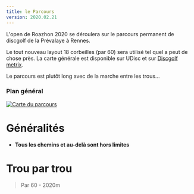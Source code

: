 ```yaml
---
title: le Parcours
version: 2020.02.21
---
```



L'open de Roazhon 2020 se déroulera sur le parcours permanent de discgolf de la Prévalaye à Rennes.

Le tout nouveau layout 18 corbeilles (par 60) sera utilisé tel quel a peut de chose près. 
La carte générale est disponible sur UDisc  et sur [Discgolf metrix](https://discgolfmetrix.com/?u=map&ID=17722).


Le parcours est plutôt long avec de la marche entre les trous...

### Plan général
[![Carte du parcours](/map.jpg)](/map.jpg)

# Généralités

 - __Tous les chemins et au-delà sont hors limites__

# Trou par trou 
> Par 60 - 2020m
